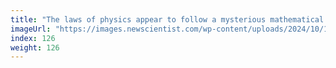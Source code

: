 ```yaml
---
title: "The laws of physics appear to follow a mysterious mathematical pattern"
imageUrl: "https://images.newscientist.com/wp-content/uploads/2024/10/17122723/SEI_225583756.jpg?width=788"
index: 126
weight: 126
---
```

